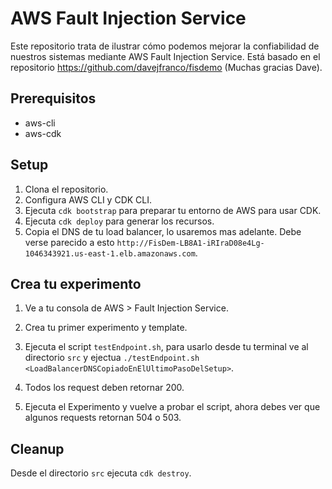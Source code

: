 # AWS Fault Injection Service
Este repositorio trata de ilustrar cómo podemos mejorar la confiabilidad de nuestros sistemas mediante AWS Fault Injection Service. Está basado en el repositorio https://github.com/davejfranco/fisdemo (Muchas gracias Dave).

## Prerequisitos
- aws-cli
- aws-cdk


## Setup
1. Clona el repositorio.
2. Configura AWS CLI y CDK CLI.
3. Ejecuta `cdk bootstrap` para preparar tu entorno de AWS para usar CDK.
4. Ejecuta `cdk deploy` para generar los recursos.
5. Copia el DNS de tu load balancer, lo usaremos mas adelante. Debe verse parecido a esto `http://FisDem-LB8A1-iRIraD08e4Lg-1046343921.us-east-1.elb.amazonaws.com`.

## Crea tu experimento
1. Ve a tu consola de AWS > Fault Injection Service.

2. Crea tu primer experimento y template.

3. Ejecuta el script `testEndpoint.sh`, para usarlo desde tu terminal ve al directorio `src` y ejectua `./testEndpoint.sh <LoadBalancerDNSCopiadoEnElUltimoPasoDelSetup>`.

4. Todos los request deben retornar 200.

5. Ejecuta el Experimento y vuelve a probar el script, ahora debes ver que algunos requests retornan 504 o 503.

## Cleanup
Desde el directorio `src` ejecuta `cdk destroy`.
